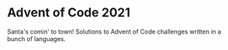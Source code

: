 # Advent of Code 2021

Santa's comin' to town! Solutions to Advent of Code challenges written in a bunch of languages.
